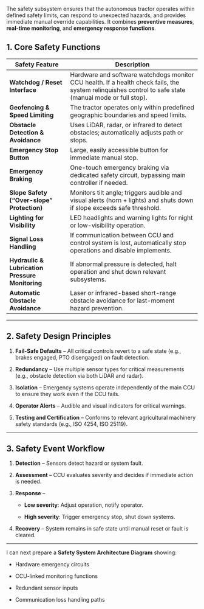 The safety subsystem ensures that the autonomous tractor operates within defined safety limits, can respond to unexpected hazards, and provides immediate manual override capabilities. It combines **preventive measures**, **real-time monitoring**, and **emergency response functions**.

## 1. Core Safety Functions

|Safety Feature|Description|
|---|---|
|**Watchdog / Reset Interface**|Hardware and software watchdogs monitor CCU health. If a health check fails, the system relinquishes control to safe state (manual mode or full stop).|
|**Geofencing & Speed Limiting**|The tractor operates only within predefined geographic boundaries and speed limits.|
|**Obstacle Detection & Avoidance**|Uses LiDAR, radar, or infrared to detect obstacles; automatically adjusts path or stops.|
|**Emergency Stop Button**|Large, easily accessible button for immediate manual stop.|
|**Emergency Braking**|One-touch emergency braking via dedicated safety circuit, bypassing main controller if needed.|
|**Slope Safety (“Over-slope” Protection)**|Monitors tilt angle; triggers audible and visual alerts (horn + lights) and shuts down if slope exceeds safe threshold.|
|**Lighting for Visibility**|LED headlights and warning lights for night or low-visibility operation.|
|**Signal Loss Handling**|If communication between CCU and control system is lost, automatically stop operations and disable implements.|
|**Hydraulic & Lubrication Pressure Monitoring**|If abnormal pressure is detected, halt operation and shut down relevant subsystems.|
|**Automatic Obstacle Avoidance**|Laser or infrared-based short-range obstacle avoidance for last-moment hazard prevention.|

---

## 2. Safety Design Principles

1. **Fail-Safe Defaults** – All critical controls revert to a safe state (e.g., brakes engaged, PTO disengaged) on fault detection.
    
2. **Redundancy** – Use multiple sensor types for critical measurements (e.g., obstacle detection via both LiDAR and radar).
    
3. **Isolation** – Emergency systems operate independently of the main CCU to ensure they work even if the CCU fails.
    
4. **Operator Alerts** – Audible and visual indicators for critical warnings.
    
5. **Testing and Certification** – Conforms to relevant agricultural machinery safety standards (e.g., ISO 4254, ISO 25119).
    

---

## 3. Safety Event Workflow

1. **Detection** – Sensors detect hazard or system fault.
    
2. **Assessment** – CCU evaluates severity and decides if immediate action is needed.
    
3. **Response** –
    
    - **Low severity**: Adjust operation, notify operator.
        
    - **High severity**: Trigger emergency stop, shut down systems.
        
4. **Recovery** – System remains in safe state until manual reset or fault is cleared.
    

---

I can next prepare a **Safety System Architecture Diagram** showing:

- Hardware emergency circuits
    
- CCU-linked monitoring functions
    
- Redundant sensor inputs
    
- Communication loss handling paths
    
